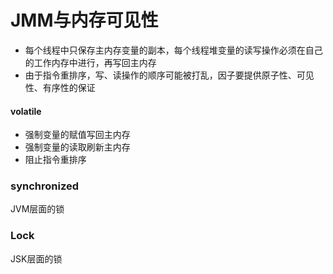 # JMM与内存可见性
- 每个线程中只保存主内存变量的副本，每个线程堆变量的读写操作必须在自己的工作内存中进行，再写回主内存
- 由于指令重排序，写、读操作的顺序可能被打乱，因子要提供原子性、可见性、有序性的保证

#### volatile
- 强制变量的赋值写回主内存
- 强制变量的读取刷新主内存
- 阻止指令重排序

### synchronized
JVM层面的锁
### Lock
JSK层面的锁